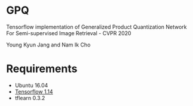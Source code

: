 # GPQ
Tensorflow implementation of Generalized Product Quantization Network For Semi-supervised Image Retrieval - CVPR 2020

Young Kyun Jang and Nam Ik Cho

# Requirements
- Ubuntu 16.04
- [Tensorflow 1.14](http://www.tensorflow.org/)
- tflearn 0.3.2

